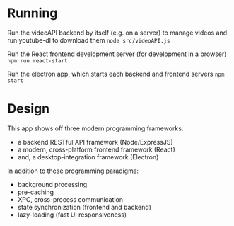 # Running
Run the videoAPI backend by itself (e.g. on a server) to manage videos and run youtube-dl to download them
`node src/videoAPI.js`

Run the React frontend development server (for development in a browser)
`npm run react-start`

Run the electron app, which starts each backend and frontend servers
`npm start`

# Design
This app shows off three modern programming frameworks:
- a backend RESTful API framework (Node/ExpressJS)
- a modern, cross-platform frontend framework (React)
- and, a desktop-integration framework (Electron)

In addition to these programming paradigms:
- background processing
- pre-caching
- XPC, cross-process communication
- state synchronization (frontend and backend)
- lazy-loading (fast UI responsiveness)

